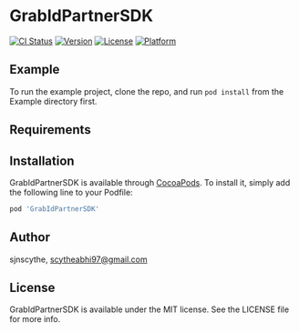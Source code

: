 # GrabIdPartnerSDK

[![CI Status](https://img.shields.io/travis/sjnscythe/GrabIdPartnerSDK.svg?style=flat)](https://travis-ci.org/sjnscythe/GrabIdPartnerSDK)
[![Version](https://img.shields.io/cocoapods/v/GrabIdPartnerSDK.svg?style=flat)](https://cocoapods.org/pods/GrabIdPartnerSDK)
[![License](https://img.shields.io/cocoapods/l/GrabIdPartnerSDK.svg?style=flat)](https://cocoapods.org/pods/GrabIdPartnerSDK)
[![Platform](https://img.shields.io/cocoapods/p/GrabIdPartnerSDK.svg?style=flat)](https://cocoapods.org/pods/GrabIdPartnerSDK)

## Example

To run the example project, clone the repo, and run `pod install` from the Example directory first.

## Requirements

## Installation

GrabIdPartnerSDK is available through [CocoaPods](https://cocoapods.org). To install
it, simply add the following line to your Podfile:

```ruby
pod 'GrabIdPartnerSDK'
```

## Author

sjnscythe, scytheabhi97@gmail.com

## License

GrabIdPartnerSDK is available under the MIT license. See the LICENSE file for more info.
